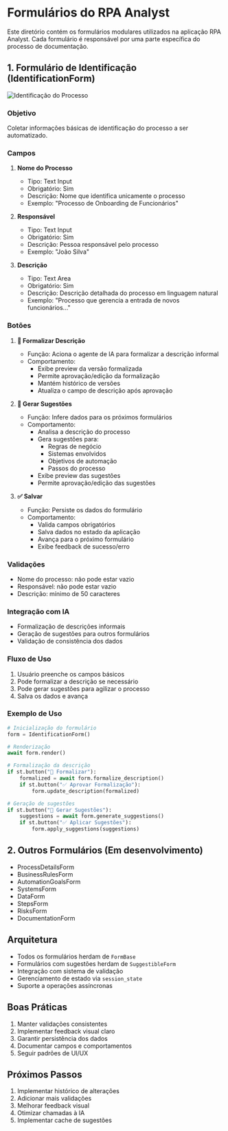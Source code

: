 # Formulários do RPA Analyst

Este diretório contém os formulários modulares utilizados na aplicação RPA Analyst. Cada formulário é responsável por uma parte específica do processo de documentação.

## 1. Formulário de Identificação (IdentificationForm)

![Identificação do Processo](../../../docs/assets/images/identification_form.png)

### Objetivo
Coletar informações básicas de identificação do processo a ser automatizado.

### Campos
1. **Nome do Processo**
   - Tipo: Text Input
   - Obrigatório: Sim
   - Descrição: Nome que identifica unicamente o processo
   - Exemplo: "Processo de Onboarding de Funcionários"

2. **Responsável**
   - Tipo: Text Input
   - Obrigatório: Sim
   - Descrição: Pessoa responsável pelo processo
   - Exemplo: "João Silva"

3. **Descrição**
   - Tipo: Text Area
   - Obrigatório: Sim
   - Descrição: Descrição detalhada do processo em linguagem natural
   - Exemplo: "Processo que gerencia a entrada de novos funcionários..."

### Botões

1. **🎯 Formalizar Descrição**
   - Função: Aciona o agente de IA para formalizar a descrição informal
   - Comportamento:
     - Exibe preview da versão formalizada
     - Permite aprovação/edição da formalização
     - Mantém histórico de versões
     - Atualiza o campo de descrição após aprovação

2. **🤖 Gerar Sugestões**
   - Função: Infere dados para os próximos formulários
   - Comportamento:
     - Analisa a descrição do processo
     - Gera sugestões para:
       - Regras de negócio
       - Sistemas envolvidos
       - Objetivos de automação
       - Passos do processo
     - Exibe preview das sugestões
     - Permite aprovação/edição das sugestões

3. **✅ Salvar**
   - Função: Persiste os dados do formulário
   - Comportamento:
     - Valida campos obrigatórios
     - Salva dados no estado da aplicação
     - Avança para o próximo formulário
     - Exibe feedback de sucesso/erro

### Validações
- Nome do processo: não pode estar vazio
- Responsável: não pode estar vazio
- Descrição: mínimo de 50 caracteres

### Integração com IA
- Formalização de descrições informais
- Geração de sugestões para outros formulários
- Validação de consistência dos dados

### Fluxo de Uso
1. Usuário preenche os campos básicos
2. Pode formalizar a descrição se necessário
3. Pode gerar sugestões para agilizar o processo
4. Salva os dados e avança

### Exemplo de Uso
```python
# Inicialização do formulário
form = IdentificationForm()

# Renderização
await form.render()

# Formalização da descrição
if st.button("🎯 Formalizar"):
    formalized = await form.formalize_description()
    if st.button("✅ Aprovar Formalização"):
        form.update_description(formalized)

# Geração de sugestões
if st.button("🤖 Gerar Sugestões"):
    suggestions = await form.generate_suggestions()
    if st.button("✅ Aplicar Sugestões"):
        form.apply_suggestions(suggestions)
```

## 2. Outros Formulários (Em desenvolvimento)
- ProcessDetailsForm
- BusinessRulesForm
- AutomationGoalsForm
- SystemsForm
- DataForm
- StepsForm
- RisksForm
- DocumentationForm

## Arquitetura
- Todos os formulários herdam de `FormBase`
- Formulários com sugestões herdam de `SuggestibleForm`
- Integração com sistema de validação
- Gerenciamento de estado via `session_state`
- Suporte a operações assíncronas

## Boas Práticas
1. Manter validações consistentes
2. Implementar feedback visual claro
3. Garantir persistência dos dados
4. Documentar campos e comportamentos
5. Seguir padrões de UI/UX

## Próximos Passos
1. Implementar histórico de alterações
2. Adicionar mais validações
3. Melhorar feedback visual
4. Otimizar chamadas à IA
5. Implementar cache de sugestões 